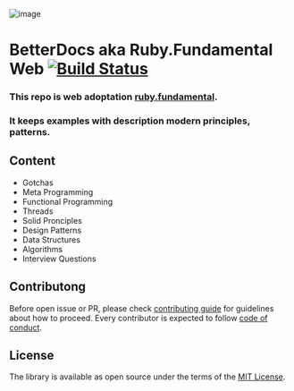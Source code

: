 ![image](http://res.cloudinary.com/dtoqqxqjv/image/upload/c_scale,w_112/v1534700660/github/Garnet_PNG_Clipart-794.png)

# BetterDocs aka Ruby.Fundamental Web [![Build Status](https://travis-ci.org/howtohireme/ruby.fundamental.svg?branch=master)](https://travis-ci.org/howtohireme/ruby.fundamental)
### This repo is web adoptation [ruby.fundamental](https://github.com/khusnetdinov/ruby.fundamental).
### It keeps examples with description modern principles, patterns.

## Content

- Gotchas
- Meta Programming
- Functional Programming
- Threads
- Solid Pronciples
- Design Patterns
- Data Structures
- Algorithms
- Interview Questions

## Contributong

Before open issue or PR, please check [contributing guide](CONTRIBUTING.md) for guidelines about how to proceed. Every contributor is expected to follow [code of conduct](CODE_OF_CONDUCT.md).

## License

The library is available as open source under the terms of the [MIT License](http://opensource.org/licenses/MIT).
